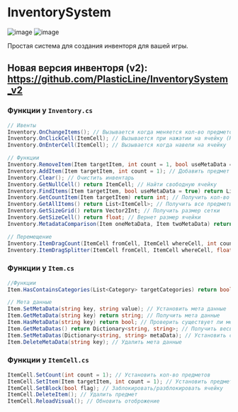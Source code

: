 # InventorySystem

![image](https://user-images.githubusercontent.com/56786730/187758444-6f0c7736-c393-4ccb-9397-f9c31c63ac03.png)
![image](https://user-images.githubusercontent.com/56786730/187760489-8e145e0a-e4ff-445c-bfa6-6dc2d7bd2618.png)

Простая система для создания инвенторя для вашей игры.

## Новая версия инвенторя (v2): https://github.com/PlasticLine/InventorySystem_v2

### Функции у `Inventory.cs`

```C#
// Ивенты
Inventory.OnChangeItems(); // Вызывается когда меняется кол-во предметов
Inventory.OnClickCell(ItemCell); // Вызывается при нажатии на ячейку (Не вызывается когда происходит Drag)
Inventory.OnEnterCell(ItemCell); // Вызывается когда навели на ячейку

// Функции 
Inventory.RemoveItem(Item targetItem, int count = 1, bool useMetaData = true) return bool; // Удалить предмет
Inventory.AddItem(Item targetItem, int count = 1); // Добавить предмет в инвентарь
Inventory.Clear(); // Очистить инвентарь
Inventory.GetNullCell() return ItemCell; // Найти свободную ячейку
Inventory.FindItems(Item targetItem, bool useMetaData = true) return List<ItemCell>; // Найти определенный предмет
Inventory.GetCountItem(Item targetItem) return int; // Получить кол-во определенных предметов
Inventory.GetAllItems() return List<ItemCell>; // Получить все предметы которые лежат в инвенторе
Inventory.GetSizeGrid() return Vector2Int; // Получить размер сетки
Inventory.GetSizeCell() return float; // Вернет размер ячейки
Inventory.MetadataComparison(Item oneMetaData, Item twoMetaData) return bool; // Проверка на совместимость мета данных

// Перемещение
Inventory.ItemDragCount(ItemCell fromCell, ItemCell whereCell, int count = 1); // Перемещает определенное кол-во предметов за раз
Inventory.ItemDragSplitter(ItemCell fromCell, ItemCell whereCell, float splitter = 1); // Перемещает разделенный предмет
```

### Функции у `Item.cs`
```C#
//Функции
Item.HasContainsCategories(List<Category> targetCategories) return bool; // Проверить содержание категории в предмете

// Мета данные
Item.SetMetaData(string key, string value); // Установить мета данные
Item.GetMetaData(string key) return string; // Получить мета данные
Item.HasMetaData(string key) return bool; // Проверить существует ли мета данная под данным ключем
Item.GetMetaDatas() return Dictionary<string, string>; // Получить весь список мета данных предмета
Item.SetMetaDatas(Dictionary<string, string> metaData); // Установить список мета данных
Item.DeleteMetaData(string key); // Удалить мета данные
```

### Функции у `ItemCell.cs`

```C#
ItemCell.SetCount(int count = 1); // Установить кол-во предметов
ItemCell.SetItem(Item targetItem, int count = 1); // Установить предмет и кол-во
ItemCell.SetBlock(bool flag); // Заблокировать/разблокировать ячейку
ItemCell.DeleteItem(); // Удалить предмет
ItemCell.ReloadVisual(); // Обновить отоброжение
```
